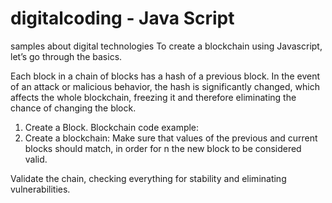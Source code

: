 # digitalcoding - Java Script
samples about digital technologies
To create a blockchain using Javascript, let’s go through the basics.

Each block in a chain of blocks has a hash of a previous block. In the event of an attack or malicious behavior, the hash is significantly changed, which affects the whole blockchain, freezing it and therefore eliminating the chance of changing the block.
1. Create a Block. Blockchain code example:
2. Create a blockchain:
Make sure that values of the previous and current blocks should match, in order for n the new block to be considered valid.

Validate the chain, checking everything for stability and eliminating vulnerabilities.
